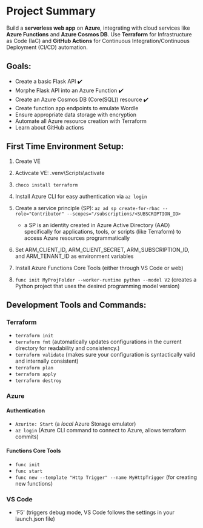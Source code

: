 # Project Summary
Build a **serverless web app** on **Azure**, integrating with cloud services like **Azure Functions** and **Azure Cosmos DB**. Use **Terraform** for Infrastructure as Code (IaC) and **GitHub Actions** for Continuous Integration/Continuous Deployment (CI/CD) automation.

## Goals:
- Create a basic Flask API ✔️
- Morphe Flask API into an Azure Function ✔️
- Create an Azure Cosmos DB (Core(SQL)) resource ✔️
- Create function app endpoints to emulate Wordle
- Ensure appropriate data storage with encryption
- Automate all Azure resource creation with Terraform
- Learn about GitHub actions

## First Time Environment Setup:
1. Create VE
2. Activcate VE: .venv\Scripts\activate
3. `choco install terraform`
4. Install Azure CLI for easy authentication via `az login`
5. Create a service principle (SP): `az ad sp create-for-rbac --role="Contributor" --scopes="/subscriptions/<SUBSCRIPTION_ID>`
   
   - a SP is an identity created in Azure Active Directory (AAD) specifically for applications, tools, or scripts (like Terraform) to access Azure resources programmatically
     
6. Set ARM_CLIENT_ID, ARM_CLIENT_SECRET, ARM_SUBSCRIPTION_ID, and ARM_TENANT_ID as environment variables 
7. Install Azure Functions Core Tools (either through VS Code or web)
8. `func init MyProjFolder --worker-runtime python --model V2` (creates a Python project that uses the desired programming model version)
   

## Development Tools and Commands:
### Terraform
- `terraform init`
- `terraform fmt` (automatically updates configurations in the current directory for readability and consistency.)
- `terraform validate` (makes sure your configuration is syntactically valid and internally consistent)
- `terraform plan`
- `terraform apply`
- `terraform destroy`

### Azure
#### Authentication
- `Azurite: Start` (a *local* Azure Storage emulator)
- `az login` (Azure CLI command to connect to Azure, allows terraform commits)
#### Functions Core Tools
- `func init`
- `func start`
- `func new --template "Http Trigger" --name MyHttpTrigger` (for creating new functions)
### VS Code
- 'F5' (triggers debug mode, VS Code follows the settings in your launch.json file)



